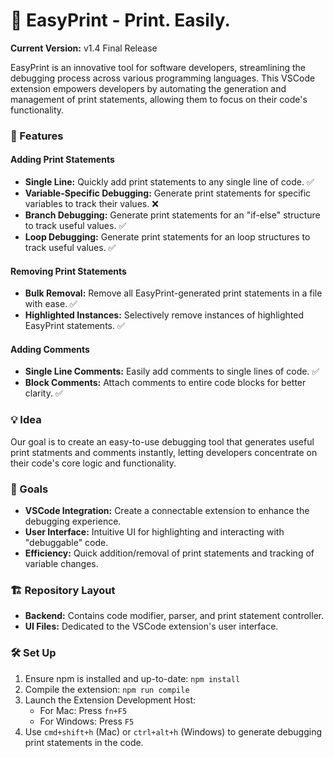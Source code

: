 # 🌟 EasyPrint - Print. Easily.

**Current Version:** v1.4 Final Release 

EasyPrint is an innovative tool for software developers, streamlining the debugging process across various programming languages. This VSCode extension empowers developers by automating the generation and management of print statements, allowing them to focus on their code's functionality.

### 🚀 Features

#### Adding Print Statements
- **Single Line:** Quickly add print statements to any single line of code. ✅
- **Variable-Specific Debugging:** Generate print statements for specific variables to track their values. ❌
- **Branch Debugging:** Generate print statements for an "if-else" structure to track useful values. ✅
- **Loop Debugging:** Generate print statements for an loop structures to track useful values. ✅
  

#### Removing Print Statements
- **Bulk Removal:** Remove all EasyPrint-generated print statements in a file with ease. ✅
- **Highlighted Instances:** Selectively remove instances of highlighted EasyPrint statements. ✅

#### Adding Comments
- **Single Line Comments:** Easily add comments to single lines of code. ✅
- **Block Comments:** Attach comments to entire code blocks for better clarity. ✅

### 💡 Idea
Our goal is to create an easy-to-use debugging tool that generates useful print statments and comments instantly, letting developers concentrate on their code's core logic and functionality.

### 🎯 Goals
- **VSCode Integration:** Create a connectable extension to enhance the debugging experience.
- **User Interface:** Intuitive UI for highlighting and interacting with "debuggable" code.
- **Efficiency:** Quick addition/removal of print statements and tracking of variable changes.

### 🏗️ Repository Layout
- **Backend:** Contains code modifier, parser, and print statement controller.
- **UI Files:** Dedicated to the VSCode extension's user interface.

### 🛠️ Set Up
1. Ensure npm is installed and up-to-date: `npm install`
2. Compile the extension: `npm run compile`
3. Launch the Extension Development Host:
   - For Mac: Press `fn+F5`
   - For Windows: Press `F5`
4. Use `cmd+shift+h` (Mac) or `ctrl+alt+h` (Windows) to generate debugging print statements in the code.

